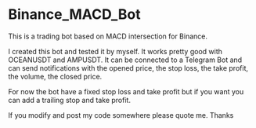 # Binance_MACD_Bot

This is a trading bot based on MACD intersection for Binance.

I created this bot and tested it by myself. It works pretty good with OCEANUSDT and AMPUSDT. It can be connected to a Telegram Bot and can send notifications with the opened price, the stop loss, the take profit, the volume, the closed price.

For now the bot have a fixed stop loss and take profit but if you want you can add a trailing stop and take profit.

If you modify and post my code somewhere please quote me. Thanks

